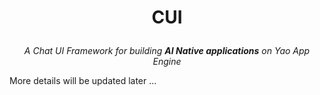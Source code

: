 # <p align="center">CUI</p>

_<p align="center">A Chat UI Framework for building **AI Native applications** on Yao App Engine</p>_

More details will be updated later ...